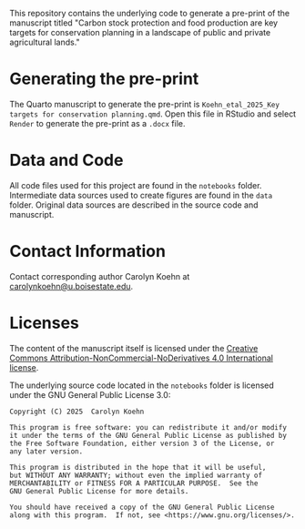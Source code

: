 This repository contains the underlying code to generate a pre-print of the manuscript titled "Carbon stock protection and food production are key targets for conservation planning in a landscape of public and private agricultural lands."

# Generating the pre-print

The Quarto manuscript to generate the pre-print is `Koehn_etal_2025_Key targets for conservation planning.qmd`. Open this file in RStudio and select `Render` to generate the pre-print as a `.docx` file.

# Data and Code

All code files used for this project are found in the `notebooks` folder. Intermediate data sources used to create figures are found in the `data` folder. Original data sources are described in the source code and manuscript.

# Contact Information

Contact corresponding author Carolyn Koehn at carolynkoehn@u.boisestate.edu.

# Licenses
The content of the manuscript itself is licensed under the [Creative Commons Attribution-NonCommercial-NoDerivatives 4.0 International license](https://creativecommons.org/licenses/by-nc-nd/4.0/). 

The underlying source code located in the `notebooks` folder is licensed under the GNU General Public License 3.0:
    
    Copyright (C) 2025  Carolyn Koehn

    This program is free software: you can redistribute it and/or modify
    it under the terms of the GNU General Public License as published by
    the Free Software Foundation, either version 3 of the License, or
    any later version.

    This program is distributed in the hope that it will be useful,
    but WITHOUT ANY WARRANTY; without even the implied warranty of
    MERCHANTABILITY or FITNESS FOR A PARTICULAR PURPOSE.  See the
    GNU General Public License for more details.

    You should have received a copy of the GNU General Public License
    along with this program.  If not, see <https://www.gnu.org/licenses/>.
